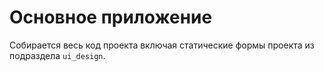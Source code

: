 # Основное приложение

Собирается весь код проекта включая статические формы проекта из подраздела ``ui_design``.



